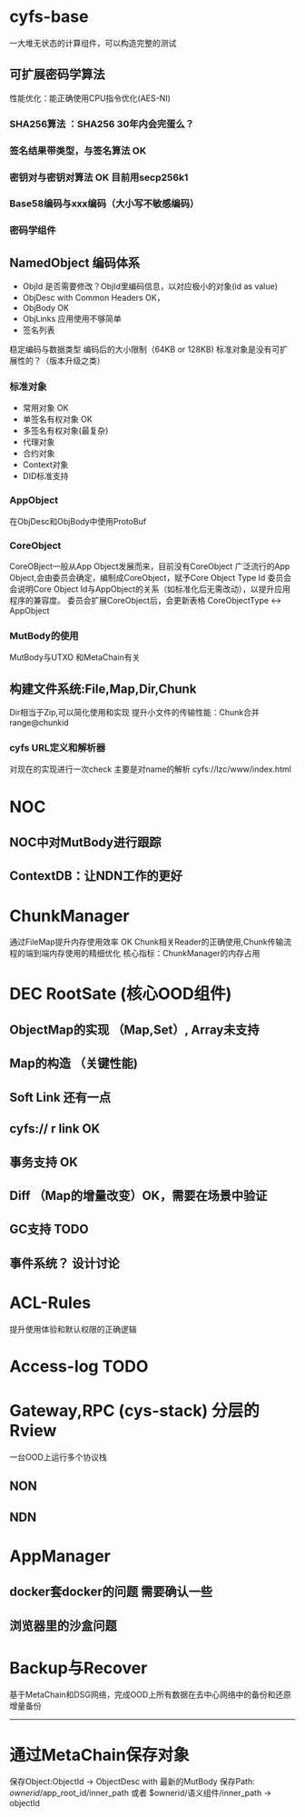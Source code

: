 # cyfs-base
一大堆无状态的计算组件，可以构造完整的测试
## 可扩展密码学算法
性能优化：能正确使用CPU指令优化(AES-NI)
### SHA256算法 ：SHA256 30年内会完蛋么？
### 签名结果带类型，与签名算法 OK 
### 密钥对与密钥对算法 OK 目前用secp256k1

### Base58编码与xxx编码（大小写不敏感编码）
### 密码学组件

## NamedObject 编码体系
- ObjId 是否需要修改？ObjId里编码信息，以对应极小的对象(id as value)
- ObjDesc with Common Headers OK， 
- ObjBody OK 
- ObjLinks 应用使用不够简单
- 签名列表

稳定编码与数据类型
编码后的大小限制（64KB or 128KB)
标准对象是没有可扩展性的？（版本升级之类）


### 标准对象 
- 常用对象 OK  
- 单签名有权对象 OK 
- 多签名有权对象(最复杂)
- 代理对象 
- 合约对象
- Context对象
- DID标准支持

### AppObject
在ObjDesc和ObjBody中使用ProtoBuf

### CoreObject
CoreOBject一般从App Object发展而来，目前没有CoreObject
广泛流行的App Object,会由委员会确定，编制成CoreObject，赋予Core Object Type Id
委员会会说明Core Object Id与AppObject的关系（如标准化后无需改动），以提升应用程序的兼容度。
委员会扩展CoreObject后，会更新表格 CoreObjectType <-> AppObject

### MutBody的使用
MutBody与UTXO 和MetaChain有关

## 构建文件系统:File,Map,Dir,Chunk
Dir相当于Zip,可以简化使用和实现
提升小文件的传输性能：Chunk合并 range@chunkid

### cyfs URL定义和解析器
对现在的实现进行一次check
主要是对name的解析
cyfs://lzc/www/index.html


# NOC 
## NOC中对MutBody进行跟踪
## ContextDB：让NDN工作的更好

# ChunkManager 
通过FileMap提升内存使用效率 OK 
Chunk相关Reader的正确使用,Chunk传输流程的端到端内存使用的精细优化
核心指标：ChunkManager的内存占用

# DEC RootSate (核心OOD组件)
## ObjectMap的实现 （Map,Set）, Array未支持
## Map的构造 （关键性能) 
## Soft Link 还有一点
## cyfs:// r link OK 
## 事务支持 OK 
## Diff （Map的增量改变）OK，需要在场景中验证
## GC支持 TODO
## 事件系统？ 设计讨论

# ACL-Rules 
提升使用体验和默认权限的正确逻辑
# Access-log TODO

# Gateway,RPC (cys-stack) 分层的Rview
一台OOD上运行多个协议栈

## NON
## NDN

# AppManager 
## docker套docker的问题 需要确认一些
## 浏览器里的沙盒问题

# Backup与Recover
基于MetaChain和DSG网络，完成OOD上所有数据在去中心网络中的备份和还原
增量备份

----------------------------------------------------------------------------
# 通过MetaChain保存对象
保存Object:ObjectId -> ObjectDesc with 最新的MutBody 
保存Path: $ownerid/$app_root_id/inner_path  或者 $ownerid/语义组件/inner_path -> objectId




